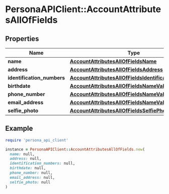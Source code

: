 # PersonaAPIClient::AccountAttributesAllOfFields

## Properties

| Name | Type | Description | Notes |
| ---- | ---- | ----------- | ----- |
| **name** | [**AccountAttributesAllOfFieldsName**](AccountAttributesAllOfFieldsName.md) |  | [optional] |
| **address** | [**AccountAttributesAllOfFieldsAddress**](AccountAttributesAllOfFieldsAddress.md) |  | [optional] |
| **identification_numbers** | [**AccountAttributesAllOfFieldsIdentificationNumbers**](AccountAttributesAllOfFieldsIdentificationNumbers.md) |  | [optional] |
| **birthdate** | [**AccountAttributesAllOfFieldsNameValueFirst**](AccountAttributesAllOfFieldsNameValueFirst.md) |  | [optional] |
| **phone_number** | [**AccountAttributesAllOfFieldsNameValueFirst**](AccountAttributesAllOfFieldsNameValueFirst.md) |  | [optional] |
| **email_address** | [**AccountAttributesAllOfFieldsNameValueFirst**](AccountAttributesAllOfFieldsNameValueFirst.md) |  | [optional] |
| **selfie_photo** | [**AccountAttributesAllOfFieldsSelfiePhoto**](AccountAttributesAllOfFieldsSelfiePhoto.md) |  | [optional] |

## Example

```ruby
require 'persona_api_client'

instance = PersonaAPIClient::AccountAttributesAllOfFields.new(
  name: null,
  address: null,
  identification_numbers: null,
  birthdate: null,
  phone_number: null,
  email_address: null,
  selfie_photo: null
)
```

